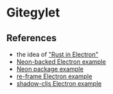 # Gitegylet

## References
* the idea of ["Rust in Electron"](https://keminglabs.com/blog/building-a-fast-electron-app-with-rust/)
* [Neon-backed Electron example](https://github.com/neon-bindings/examples/tree/cd9d454e1bc01dce0fb7b080a4c88c89e3d26e16)
* [Neon package example](https://github.com/amilajack/neon-hello/tree/505da3784aa2f2047da264957155f0d5d1d44a87)
* [re-frame Electron example](https://github.com/chimez/shadow-electron-re-frame-starter/tree/97f967dbec4b2d8f3b9d03cd7b4535bec60104e2)
* [shadow-cljs Electron example](https://github.com/ahonn/shadow-electron-starter/tree/9cd31375391832175cc40402c171bc5ecacdddb3)
